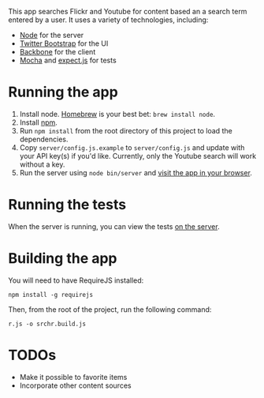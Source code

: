 This app searches Flickr and Youtube for content based an a search term entered
by a user. It uses a variety of technologies, including:

- [Node](http://nodejs.org/) for the server
- [Twitter Bootstrap](http://twitter.github.com/bootstrap/) for the UI
- [Backbone](http://documentcloud.github.com/backbone/) for the client
- [Mocha](http://visionmedia.github.com/mocha/) and [expect.js](https://github.com/LearnBoost/expect.js/blob/master/README.md) for tests

# Running the app

1. Install node. [Homebrew](http://mxcl.github.com/homebrew/) is your best bet: `brew install node`.
2. Install [npm](http://npmjs.org/).
3. Run `npm install` from the root directory of this project to load the dependencies.
4. Copy `server/config.js.example` to `server/config.js` and update with your
   API key(s) if you'd like. Currently, only the Youtube search will work without a key.
5. Run the server using `node bin/server` and [visit the app in your browser](http://localhost:4444).

# Running the tests

When the server is running, you can view the tests [on the server](http://localhost:4444/_test).

# Building the app

You will need to have RequireJS installed:

    npm install -g requirejs

Then, from the root of the project, run the following command:

    r.js -o srchr.build.js

# TODOs

- Make it possible to favorite items
- Incorporate other content sources
